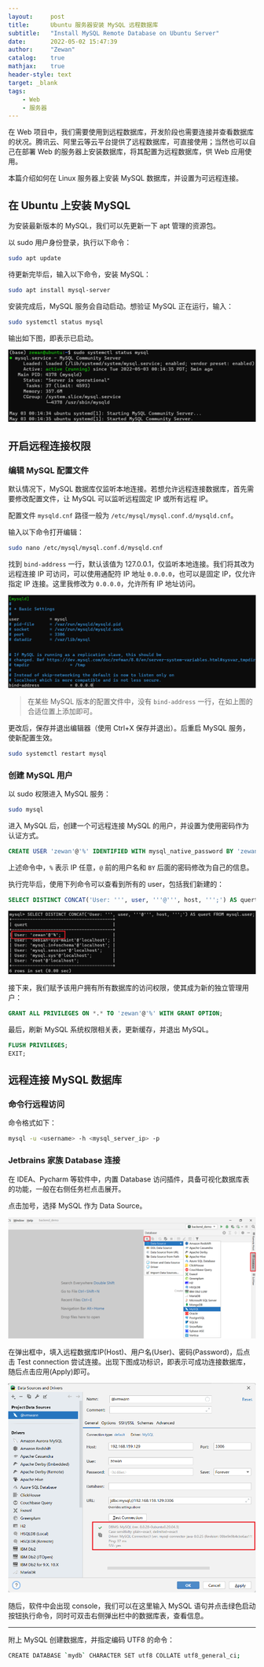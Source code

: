 ```yaml
---
layout:     post
title:      Ubuntu 服务器安装 MySQL 远程数据库
subtitle:   "Install MySQL Remote Database on Ubuntu Server"
date:       2022-05-02 15:47:39
author:     "Zewan"
catalog:    true
mathjax:    true
header-style: text
target: _blank
tags:
    - Web
    - 服务器
---
```


在 Web 项目中，我们需要使用到远程数据库，开发阶段也需要连接并查看数据库的状况。腾讯云、阿里云等云平台提供了远程数据库，可直接使用；当然也可以自己在部署 Web 的服务器上安装数据库，将其配置为远程数据库，供 Web 应用使用。

本篇介绍如何在 Linux 服务器上安装 MySQL 数据库，并设置为可远程连接。

## 在 Ubuntu 上安装 MySQL

为安装最新版本的 MySQL，我们可以先更新一下 apt 管理的资源包。

以 sudo 用户身份登录，执行以下命令：

```bash
sudo apt update
```

待更新完毕后，输入以下命令，安装 MySQL：

```bash
sudo apt install mysql-server
```

安装完成后，MySQL 服务会自动启动。想验证 MySQL 正在运行，输入：

```bash
sudo systemctl status mysql
```

输出如下图，即表示已启动。

![MySQL已启动](/img/in-post/post-ubuntu-mysql/mysql-running.png)

## 开启远程连接权限

### 编辑 MySQL 配置文件

默认情况下，MySQL 数据库仅监听本地连接。若想允许远程连接数据库，首先需要修改配置文件，让 MySQL 可以监听远程固定 IP 或所有远程 IP。

配置文件 `mysqld.cnf` 路径一般为 `/etc/mysql/mysql.conf.d/mysqld.cnf`。

输入以下命令打开编辑：

```bash
sudo nano /etc/mysql/mysql.conf.d/mysqld.cnf
```

找到 `bind-address` 一行，默认该值为 127.0.0.1，仅监听本地连接。我们将其改为远程连接 IP 可访问，可以使用通配符 IP 地址 `0.0.0.0`，也可以是固定 IP，仅允许指定 IP 连接。这里我修改为 `0.0.0.0`，允许所有 IP 地址访问。

![mysqld.cnf](/img/in-post/post-ubuntu-mysql/mysqld_cnf.png)

> 在某些 MySQL 版本的配置文件中，没有 `bind-address` 一行，在如上图的合适位置上添加即可。

更改后，保存并退出编辑器（使用 Ctrl+X 保存并退出）。后重启 MySQL 服务，使新配置生效。

```bash
sudo systemctl restart mysql
```

### 创建 MySQL 用户

以 sudo 权限进入 MySQL 服务：

```bash
sudo mysql
```

进入 MySQL 后，创建一个可远程连接 MySQL 的用户，并设置为使用密码作为认证方式。

```sql
CREATE USER 'zewan'@'%' IDENTIFIED WITH mysql_native_password BY 'zewan1234';
```

上述命令中，`%` 表示 IP 任意，`@` 前的用户名和 `BY` 后面的密码修改为自己的信息。

执行完毕后，使用下列命令可以查看到所有的 user，包括我们新建的：

```sql
SELECT DISTINCT CONCAT('User: ''', user, '''@''', host, ''';') AS quert FROM mysql.user;
```

![mysql_users](/img/in-post/post-ubuntu-mysql/mysql-users.png)

接下来，我们赋予该用户拥有所有数据库的访问权限，使其成为新的独立管理用户：

```sql
GRANT ALL PRIVILEGES ON *.* TO 'zewan'@'%' WITH GRANT OPTION;
```

最后，刷新 MySQL 系统权限相关表，更新缓存，并退出 MySQL。

```sql
FLUSH PRIVILEGES;
EXIT;
```

## 远程连接 MySQL 数据库

### 命令行远程访问

命令格式如下：

```bash
mysql -u <username> -h <mysql_server_ip> -p
```

### Jetbrains 家族 Database 连接

在 IDEA、Pycharm 等软件中，内置 Database 访问插件，具备可视化数据库表的功能，一般在右侧任务栏点击展开。

点击加号，选择 MySQL 作为 Data Source。

![pycharm-database](/img/in-post/post-ubuntu-mysql/pycharm-database.png)

在弹出框中，填入远程数据库IP(Host)、用户名(User)、密码(Password)，后点击 Test connection 尝试连接。出现下图成功标识，即表示可成功连接数据库，随后点击应用(Apply)即可。

![pycharm-success](/img/in-post/post-ubuntu-mysql/pycharm-success.png)

随后，软件中会出现 console，我们可以在这里输入 MySQL 语句并点击绿色启动按钮执行命令，同时可双击右侧弹出栏中的数据库表，查看信息。

---

附上 MySQL 创建数据库，并指定编码 UTF8 的命令：

```bash
CREATE DATABASE `mydb` CHARACTER SET utf8 COLLATE utf8_general_ci;
```

